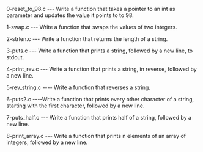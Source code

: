 0-reset_to_98.c --- Write a function that takes a pointer to an int as parameter and updates the value it points to to 98.

1-swap.c --- Write a function that swaps the values of two integers.

2-strlen.c --- Write a function that returns the length of a string.

3-puts.c --- Write a function that prints a string, followed by a new line, to stdout.

4-print_rev.c --- Write a function that prints a string, in reverse, followed by a new line.

5-rev_string.c ---- Write a function that reverses a string.

6-puts2.c ----Write a function that prints every other character of a string, starting with the first character, followed by a new line.

7-puts_half.c --- Write a function that prints half of a string, followed by a new line.

8-print_array.c --- Write a function that prints n elements of an array of integers, followed by a new line.

